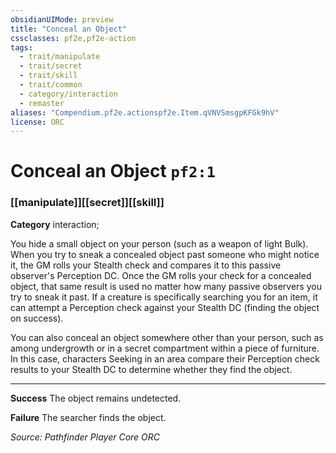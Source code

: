```yaml
---
obsidianUIMode: preview
title: "Conceal an Object"
cssclasses: pf2e,pf2e-action
tags:
  - trait/manipulate
  - trait/secret
  - trait/skill
  - trait/common
  - category/interaction
  - remaster
aliases: "Compendium.pf2e.actionspf2e.Item.qVNVSmsgpKFGk9hV"
license: ORC
---
```

# Conceal an Object `pf2:1`

### [[manipulate]][[secret]][[skill]]

**Category** interaction; 




You hide a small object on your person (such as a weapon of light Bulk). When you try to sneak a concealed object past someone who might notice it, the GM rolls your Stealth check and compares it to this passive observer's Perception DC. Once the GM rolls your check for a concealed object, that same result is used no matter how many passive observers you try to sneak it past. If a creature is specifically searching you for an item, it can attempt a Perception check against your Stealth DC (finding the object on success).

You can also conceal an object somewhere other than your person, such as among undergrowth or in a secret compartment within a piece of furniture. In this case, characters Seeking in an area compare their Perception check results to your Stealth DC to determine whether they find the object.

* * *

**Success** The object remains undetected.

**Failure** The searcher finds the object.

*Source: Pathfinder Player Core*
*ORC*